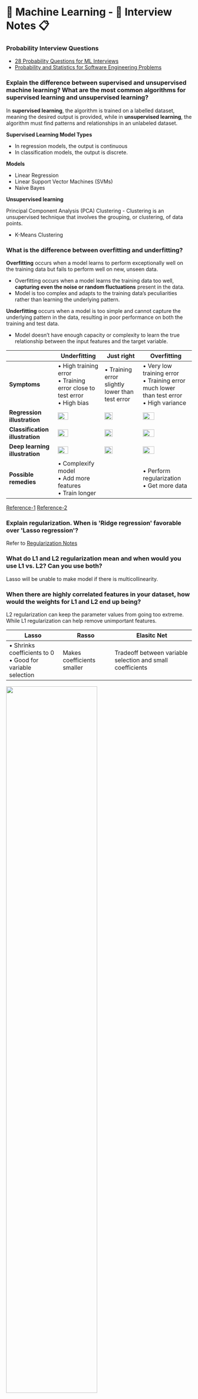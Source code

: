 # :robot: Machine Learning - :briefcase: Interview Notes :clipboard:

### Probability Interview Questions

- [28 Probability Questions for ML Interviews](https://mecha-mind.medium.com/probability-questions-for-ml-interviews-692fadf0ac12)
- [Probability and Statistics for Software Engineering Problems](https://mecha-mind.medium.com/probability-and-statistics-for-software-engineers-1c67c96a81e3)

### Explain the difference between supervised and unsupervised machine learning? What are the most common algorithms for supervised learning and unsupervised learning?

In **supervised learning**, the algorithm is trained on a labelled dataset, meaning the desired output is provided, while in **unsupervised learning**, the algorithm must find patterns and relationships in an unlabeled dataset.

**Supervised Learning Model Types**

- In regression models, the output is continuous
- In classification models, the output is discrete.

**Models**

- Linear Regression
- Linear Support Vector Machines (SVMs)
- Naive Bayes


**Unsupervised learning**

Principal Component Analysis (PCA)
Clustering - Clustering is an unsupervised technique that involves the grouping, or clustering, of data points.
  - K-Means Clustering

### What is the difference between overfitting and underfitting?

**Overfitting** occurs when a model learns to perform exceptionally well on the training data but fails to perform well on new, unseen data.

- Overfitting occurs when a model learns the training data too well, **capturing even the noise or random fluctuations** present in the data.
- Model is too complex and adapts to the training data’s peculiarities rather than learning the underlying pattern.

**Underfitting** occurs when a model is too simple and cannot capture the underlying pattern in the data, resulting in poor performance on both the training and test data.

- Model doesn’t have enough capacity or complexity to learn the true relationship between the input features and the target variable.

||Underfitting|Just right|Overfitting|
|---|---|---|---|
|**Symptoms**|• High training error<br/>• Training error close to test error<br/>• High bias|• Training error slightly lower than test error|• Very low training error<br/>• Training error much lower than test error<br/>• High variance|
|**Regression illustration**|<img src="https://stanford.edu/%7Eshervine/teaching/cs-229/illustrations/regression-underfit.png" width="50%" height="50%" />|<img src="https://stanford.edu/%7Eshervine/teaching/cs-229/illustrations/regression-just-right.png" width="50%" height="50%" />|<img src="https://stanford.edu/%7Eshervine/teaching/cs-229/illustrations/regression-overfit.png" width="50%" height="50%" />|
|**Classification illustration**|<img src="https://stanford.edu/%7Eshervine/teaching/cs-229/illustrations/classification-underfit.png" width="50%" height="50%" />|<img src="https://stanford.edu/%7Eshervine/teaching/cs-229/illustrations/classification-just-right.png" width="50%" height="50%" />|<img src="https://stanford.edu/%7Eshervine/teaching/cs-229/illustrations/classification-overfit.png" width="50%" height="50%" />|
|**Deep learning illustration**|<img src="https://stanford.edu/%7Eshervine/teaching/cs-229/illustrations/deep-learning-underfit-en.png" width="50%" height="50%" />|<img src="https://stanford.edu/%7Eshervine/teaching/cs-229/illustrations/deep-learning-just-right-en.png" width="50%" height="50%" />|<img src="https://stanford.edu/%7Eshervine/teaching/cs-229/illustrations/deep-learning-overfit-en.png" width="50%" height="50%" />|
|**Possible remedies**|• Complexify model<br/>• Add more features<br/>• Train longer||• Perform regularization<br/>• Get more data|

[Reference-1](https://stanford.edu/%7Eshervine/teaching/cs-229/cheatsheet-machine-learning-tips-and-tricks)
[Reference-2](https://medium.com/@nerdjock/lesson-15-machine-learning-overfitting-underfitting-and-model-complexity-intuition-ba6874224a2c)

### Explain regularization. When is 'Ridge regression' favorable over 'Lasso regression'?

Refer to [Regularization Notes](https://github.com/venkataravuri/ai-ml/blob/master/docs/machine-learning.md#regularization)

### What do L1 and L2 regularization mean and when would you use L1 vs. L2? Can you use both?

Lasso will be unable to make model if there is multicollinearity.

###  When there are highly correlated features in your dataset, how would the weights for L1 and L2 end up being?

L2 regularization can keep the parameter values from going too extreme. While L1 regularization can help remove unimportant features. 

|Lasso|Rasso|Elasitc Net|
|---|---|---|
|• Shrinks coefficients to 0<br/>• Good for variable selection|Makes coefficients smaller|Tradeoff between variable selection and small coefficients|

<img src="https://miro.medium.com/v2/resize:fit:720/format:webp/0*-aJ9MXozOKv6joiX.png" width="70%" height="70%" />

### Explain the difference between likelihood and probability.

**Probability** is used to find the chances of occurrence of a particular event whereas **likelihood** is used to maximize the chances of occurrence of a particular event.

|Probability|Likelihood|
|---|---|
|<img src="https://miro.medium.com/v2/resize:fit:720/format:webp/1*s7gd7r0HIDutc_h6iE62gA.png" width="110%" height="110%" />|<img src="https://miro.medium.com/v2/resize:fit:720/format:webp/1*TtpklBikcior40IGSs59ig.png" width="80%" height="80%" />|
|Probability is simply how likely something is to happen. It is attached to the possible results.|Likelihood talks about the model parameters or the evidence. In likelihood, the data or the outcome is known and the model parameters or the distribution have to be found.|
|Probabilities are the areas under a fixed distribution. Mathematically denoted by: p( data \| distribution )|Likelihoods are the y-axis values for fixed data points with different distributions. Mathematically denoted by: L( distribution \| data )|
|p(x1 ≤ x ≤ x2 \| μ, σ)|L(mean=μ, sd=σ \| X=x0) = y0|

[Reference](https://medium.com/@banerjeesoumya15/probability-vs-likelihood-d2b412b0f43a)

### What is instance normalisation?

<img src="https://miro.medium.com/v2/resize:fit:720/format:webp/1*N0uMSJp3_0X-De3qjvfdEg.png" width="70%" height="70%" />

Batch Normalisation normalises the feature map across the entire batch of fixed size using the mean and variance of the entire batch. **Instance normalisation** (a.k.a. Contrast Normalisation) on the other hand normalises each channel for each sample.

Instance norm normalises the contrast of the input image making the stylised image independent of the input image contrast, thus improving the output quality

### Explain the bias-variance tradeoff.

- **Bias** is the tendency of the model to make predictions that differ from the actual values. Bias is the difference between y prediction & y actual.
- while **Variance** is the deviation of predictions on different samples of data.

A model with **high bias** tries to oversimplify the model whereas a model with **high variance** fails to generalize on unseen data. Upon reducing the bias, the model becomes susceptible to high variance and vice versa. Hence, a trade-off or balance between these two measures is what defines a good predictive model.

Bias Variance Complexity:
- Low bias & low variance is the ideal condition in theory only, but practically it is not achievable.
- Low bias & high variance is the reason of overfitting where the line touch all points which will lead us to poor performance on test data.
- High bias & low variance is the reason of underfitting which performs poor on both train & test data.
- High bias & high variance will also lead us to high error.

> A model which has _low bias_ and _high variance_ is said to be _overfitting_ which is the case where the model performs really well on the training set but fails to do so on the unseen set of instances, resulting in high values of error. One way to tackle overfitting is _Regularization_.

> When the Bias increases automatically variance decreases and vice versa also.

Total error = error due to Bias + error due to Variance

<img src="https://miro.medium.com/v2/resize:fit:720/format:webp/1*rW2XEw2lDyjSslo9F0O-WA.png" width="50%" height="50%" />

### While analyzing your model’s performance, you noticed that your model has low bias and high variance. What measures will you use to prevent it (describe two of your preferred measures)?

### How do you handle data imbalance issues?

Refer to,
- [Class Imbalance data in Machine Learning Notes](https://github.com/venkataravuri/ai-ml/blob/master/docs/machine-learning.md#class-imbalance-data-in-machine-learning)
- [Techniques for handling imbalanced data Notes](https://github.com/venkataravuri/ai-ml/blob/master/docs/machine-learning.md#techniques-for-handling-imbalanced-data)

### How to deal with outliers? What are the data preprocessing techniques to handle outliers? Mention 3 ways that you prefer, with proper explanation.


#### Methods for Detection of Outliers

We can use visualization,

|||
|---|---|
|Box Plot|It captures the summary of the data effectively and also provides insight about 25h, 50th and 75th percentile, median as well as outliers|
|Scatter Plot|It is used when we want to determine the relationship between the 2 variables and can be used to detect any outlier(s)|
|Inter-Quartile Range||
|Z score method|It tells us how far away a data point is from the mean.|
|DBSCAN (Density Based Spatial Clustering of Applications with Noise)|is focused on finding neighbors by density (MinPts) on an ‘n-dimensional sphere’ with radius ɛ. A cluster can be defined as the maximal set of ‘density connected points’ in the feature space.|

#### Methods for Handling the Outliers

|||
|--|--|
|Deleting observations|Delete outlier values if it is due to data entry error, data processing error or outlier observations are very small in numbers.|
|Transforming and binning values|Transforming variables can also eliminate outliers. Natural log of a value reduces the variation caused by extreme values. Binning is also a form of variable transformation. Decision Tree algorithm allows to deal with outliers well due to binning of variable. We can also use the process of assigning weights to different observations.|
|Imputing|We can also impute outliers by using mean, median, mode imputation methods. Before imputing values, we should analyze if it is natural outlier or artificial. If it is artificial, we can go with imputing values. We can also use statistical model to predict values of outlier observation and after that we can impute it with predicted values.|

[Source](https://medium.com/analytics-vidhya/how-to-remove-outliers-for-machine-learning-24620c4657e8)

### How to deal with missing values? Mention three ways to handle missing or corrupted data in a dataset.?

Missing data can be handled by imputing values using techniques such as mean imputation or regression imputation. Outlier values can be detected and removed using methods such as Z-score or interquartile range (IQR) based outlier detection.

### Explain Gradient descent and Stochastic gradient descent. Which one would you prefer?
### Mention one disadvantage of Stochastic Gradient Descent.

Refer to,
- [Gradient Descent](https://github.com/venkataravuri/ai-ml/blob/master/docs/machine-learning.md#gradient-descent)
- [Stochastic Gradient Descent](https://github.com/venkataravuri/ai-ml/blob/master/docs/machine-learning.md#stochastic-gradient-descent)

### Can you explain logistic regression and derive gradient descent for Logistic regression

https://medium.com/intro-to-artificial-intelligence/logistic-regression-using-gradient-descent-bf8cbe749ceb
https://medium.com/intro-to-artificial-intelligence/multiple-linear-regression-with-gradient-descent-e37d94e60ec5
https://medium.com/intro-to-artificial-intelligence/linear-regression-using-gradient-descent-753c58a2b0c

### Explain different types of Optimizers? How is 'Adam' optimizer different from 'RMSprop'? Explain how Momentum differs from RMS prop optimizer?

|Stochastic gradient descent (SGD)|Adam, adaptive moment estimation|RMSprop - root mean squared propagation|Adagrad|
|---|---|---|---|
|Simple and widely used optimizer that updates the model parameters based on the gradient of the loss function with respect to the parameters.|uses moving averages of the gradients to automatically tune the learning rate, which can make it more efficient and easier to use than SGD|an optimizer that divides the learning rate by an exponentially decaying average of squared gradients.|an optimizer that adapts the learning rate for each parameter based on the past gradients for that parameter.|
|sensitive to the learning rate and may require careful tuning.| It uses moving averages of the gradients to automatically tune the learning rate, which can make it more efficient and easier to use than SGD.|This can make it more stable and efficient than SGD, but it may require careful tuning of the decay rate.| This can make it effective for training with sparse gradients, but it may require careful tuning of the initial learning rate.|

### When is One Hot encoding favored over label encoding?

Refer to [Feature Engineering Notes]()

### Define precision, recall, and F1 and discuss the trade-off between them.

Refer to [Evaluation Metrics Notes](https://github.com/venkataravuri/ai-ml/blob/master/docs/machine-learning.md#evaluation-metrics)
 
### Explain the ROC Curve and AUC. What is the purpose of a ROC curve?

Refer to [ROC Notes](https://github.com/venkataravuri/ai-ml/blob/master/docs/machine-learning.md#roc)

### What is a Gradient?

The Gradient is nothing but a _derivative of loss function_ with respect to the weights. It is used to updates the weights to minimize the loss function during the back propagation in neural networks.

### What are the different types of Activation Functions? Explain vanishing gradient problem? What is the exploding gradient problem when using the backpropagation technique?

Refer to [Activation Functions Notes](https://github.com/venkataravuri/ai-ml/edit/master/docs/machine-learning.md#activation-functions)



### What is the cross-entropy of loss? How does the loss curve for Cross entropy look? What does the “minus” in cross-entropy mean?

Refer to [Loss Functions Notes](https://github.com/venkataravuri/ai-ml/edit/master/docs/machine-learning.md#loss-functions)

### Can you use MSE for evaluating your classification problem instead of Cross entropy?

MSE doesn’t punish misclassifications enough but is the right loss for regression, where the distance between two values that can be predicted is small.

For classification, cross-entropy tends to be more suitable than MSE 

the cross-entropy arises as the natural cost function to use if you have a sigmoid or softmax nonlinearity in the output layer of your network, and you want to maximize the likelihood of classifying the input data correctly.

###  What is a hyperparameter? How to find the best hyperparameters?

Hyperparameters are variables of which values are set by the ML engineer or any other person before training the model. These values are not automatically learned from the data.

Grid Search is a powerful tool for hyperparameter tuning, In Random Search CV, the user defines a distribution of values for each hyperparameter of the model. The algorithm then randomly samples hyperparameters from these distributions to create a set of hyperparameter combinations. For example, if there are three hyperparameters with ranges of [0.1, 1.0], [10, 100], and [1, 10], the algorithm might randomly sample values of 0.4, 75, and 5, respectively, to create a hyperparameter combination.

Random search is more efficient than grid search when the number of hyperparameters is large because it does not require evaluating all possible combinations of hyperparameter values.

learning rate, momentum, dropout, etc

Learning Rate

The learning rate determines the step size at which the model adjusts its weights during each iteration of training. A high learning rate might cause the model to overshoot the optimal weights, while a low learning rate might result in slow convergence. It’s essential to find a balance. 

Batch Size

The batch size, which determines the number of training examples used in each gradient descent iteration, is a critical hyperparameter in deep learning. 

Number of Epochs

An epoch represents a full pass through the entire training dataset. Too few epochs might lead to underfitting, while too many can lead to overfitting. Finding the right number of epochs involves monitoring validation performance. 

### What is the curse of dimensionality? Why do we need to reduce it? What is PCA, why is it helpful, and how does it work? What do eigenvalues and eigenvectors mean in PCA?

PCA stands for principal component analysis

- A dimensionality reduction technique
- ?

### What is the goal of A/B testing?

### Why is a validation set necessary?

A method for assessing the performance of a model on unseen data by partitioning the dataset into training and validation sets multiple times, and averaging the evaluation metric across all partitions.

### Can K-fold cross-validation be used on Time Series data? Explain with suitable reasons in support of your answer.

Time series cross-validation

There is a task called time series forecasting, which often arises in the form of “What will happen to the indicators of our product in the nearest day/month/year?”.

Cross-validation of models for such a task is complicated by the fact that the data should not overlap in time: the training data should come before the validation data, and the validation data should come before the test data. Taking into account these features, the folds in cross-validation for time series are arranged along the time axis as shown in the following image:

<img src="https://miro.medium.com/v2/resize:fit:1400/format:webp/1*jRZTjEK21X1iSSsisie-5Q.png" weight="50%" height="50%" />

Cross-validation is a method used for evaluating the performance of a model, It helps to compare different models and select the best one for a specific task. 

- Hold-out - The hold-out method is a simple division of data into train and test sets.
- Stratification - Simple random splitting of a dataset into training and test sets (as shown in the examples above) can lead to a situation where the distributions of the training and test sets are not the same as the original dataset. The class distribution in this dataset is uniform:
  - 33.3% Setosa
  - 33.3% Versicolor
  - 33.3% Virginica
- k-Fold - The k-Fold method is often referred to when talking about cross-validation.
- Stratified k-Fold - The stratified k-Fold method is a k-Fold method that uses stratification when dividing into folds: each fold contains approximately the same class ratio as the entire original set.

K-fold cross-validation is a technique used in machine learning to assess the performance and generalization ability of a model. It helps us understand how well our model will perform on unseen data.

how K-fold cross-validation works:
1. Splitting the dataset: First, you divide your dataset into K equal-sized subsets or folds. For example, let’s use K=5, so you’ll have 5 subsets, each containing 200 images.
2. Training and testing: Now, you iterate through each fold, treating it as a testing set, while the remaining K-1 folds serve as the training set. 

### What is Transfer Learning? Give an example.

Transfer learning is a technique that involves training a model on one task, and then transferring the learned knowledge to a different, but related task. In other words, the model uses its existing knowledge to learn new tasks more efficiently.

In computer vision, transfer learning is used to fine-tune pretrained convolutional neural network (CNN) architectures like VGGNet (Simonyan & Zisserman, 2014), ResNet (He et al., 2015), the recently launched version of YOLO(v8) or Google’s* Inception Module for image classification tasks with an improved accuracy over basic CNN architectures built from scratch.

In NLP, it’s generally used to leverage pre-trained models with word embedding (vector representations of words) such as GloVe or Word2Vec.

In the realm of natural language processing (NLP), transfer learning has become increasingly popular in recent years due to the advent of large language models (LLMs), such as GPT-3 and BERT.

One of the key steps in transfer learning is the ability to freeze the layers of the pre-trained model so that only some portions of the network are updated during training. Freezing is crucial when you want to maintain the features that the pre-trained model has already learned.

Load a Pretrained Model

We’ll use the pre-trained ResNet-18 model for this example:

#### Load the pre-trained model
```
resnet18 = models.resnet18(pretrained=True)
```

Freezing Layers
To freeze layers, we set the requires_grad attribute to False. This prevents PyTorch from calculating the gradients for these layers during backpropagation.

#### Freeze all layers
```
for param in resnet18.parameters():
    param.requires_grad = False
```

Unfreezing Some Layers

Typically, for achieving the best results, we fine-tune some fo the later layers in the network. We can do this as follows:

#### Unfreeze last layer
```
for param in resnet18.fc.parameters():
    param.requires_grad = True
```

Modifying the Network Architecture

We’ll replace the last fully-connected layer to adapt the model to a new problem with a different number of output classes (let’s say 10 classes). Also, this allows us to use this pretrained network for other applications other than classification, for example segmentation. For segmentation, we replace the final layer with a convolutional layer instead. For this example, we continue with a classification task with 10 classes.

#### Replace last layer
```
num_ftrs = resnet18.fc.in_features
resnet18.fc = nn.Linear(num_ftrs, 10)
```

### Cosine similarity Vs. Jaccard similarity methods to compute the similarity scores

### Briefly explain the K-Means clustering and how can we find the best value of K.
### For k-means or kNN, why do we use Euclidean distance over Manhattan distance?

### Explain the difference between KNN and k-means clustering.

### Explain the difference between the normal soft margin SVM and SVM with a linear kernel.

### What is the Bayes’ Theorem? Why do we use it?
### What are Naive Bayes classifiers? Why do we use them?

### You build a random forest model with 10,000 trees. Training error as at 0.00, but the validation error is 34.23. Explain what went wrong.

Your model is likely overfitted. A training error of 0.00 means that the classifier has mimicked training data patterns. This means that they aren’t available for our unseen data, returning a higher error.

When using random forest, this will occur if we use a large number of trees.

### Describe the motivation behind random forests.
### What are the differences and similarities between gradient boosting and random forest?

### Why does XGBoost perform better than SVM?

XGBoost is an ensemble method that uses many trees. This means it improves as it repeats itself.

SVM is a linear separator. So, if our data is not linearly separable, SVM requires a Kernel to get the data to a state where it can be separated. This can limit us, as there is not a perfect Kernel for every given dataset.

###  You are told that your regression model is suffering from multicollinearity. How do verify this is true and build a better model?

You should create a correlation matrix to identify and remove variables with a correlation above 75%. Keep in mind that our threshold here is subjective.

You could also calculate VIF (variance inflation factor) to check for the presence of multicollinearity. A VIF value greater than or equal to 4 suggests that there is no multicollinearity. A value less than or equal to 10 tells us there are serious multicollinearity issues.

You can’t just remove variables, so you should use a penalized regression model or add random noise in the correlated variables, but this approach is less ideal.

### You are given a data set with missing values that spread along 1 standard deviation from the median. What percentage of data would remain unaffected?

The data is spread across the median, so we can assume we’re working with normal distribution. This means that approximately 68% of the data lies at 1 standard deviation from the mean. So, around 32% of the data is unaffected.

The dropout will randomly mute some neurons in the neural network. At each training stage, individual nodes are either dropped out of the net 

### How would you prevent a neural network from overfitting? How does Dropout prevent overfitting? Does it differ for train and test? How will you implement dropout during forward and backward passes?

Dropout is a technique to regularize in neural networks. When we drop certain nodes out, these units are not considered during a particular forward or backward pass in a network.

Dropout forces a neural network to learn more robust features that are useful in conjunction with many different random subsets of the other neurons. It will make the weights spread over the input features instead of focusing on just some features.

Dropout is used in the training phase to reduce the chance of overfitting. As you mention this layer deactivates certain neurons. The model will become more insensitive to weights of other nodes. Basically with the dropout layer the trained model will be the average of many thinned models. 

dropout is disabled in test phase.

### Describe convolution types and the motivation behind them.

Refer to, [Convolution Operations](https://github.com/venkataravuri/ai-ml/blob/master/docs/neural-networks-deeplearning.md#convolutional-neural-networks-cnn)

### Why do we need positional encoding in transformers?
### Describe several attention mechanisms, what are advantages and disadvantages?
### What techniques for NLP data augmentation do you know?

### References 
- [Source-1](https://medium.com/bitgrit-data-science-publication/11-machine-learning-interview-questions-77650cb89918)
- [Source-2](https://medium.com/@reachpriyaa/how-to-crack-machine-learning-interviews-at-faang-78a2882a05c5)
- [Source-3](https://sukanyabag.medium.com/top-15-important-machine-learning-interview-questions-32e6093c70e2)
- [Source-4](https://medium.com/@365datascience/10-machine-learning-interview-questions-and-answers-you-need-to-know-c9c78823954a)
- [Source-5](https://medium.com/swlh/cheat-sheets-for-machine-learning-interview-topics-51c2bc2bab4f)
